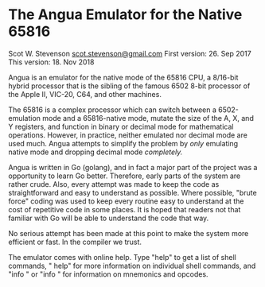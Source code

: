 # The Angua Emulator for the Native 65816 
Scot W. Stevenson <scot.stevenson@gmail.com>
First version: 26. Sep 2017
This version: 18. Nov 2018

Angua is an emulator for the native mode of the 65816 CPU, a 8/16-bit hybrid
processor that is the sibling of the famous 6502 8-bit processor of the Apple
II, VIC-20, C64, and other machines. 

The 65816 is a complex processor which can switch between a 6502-emulation mode
and a 65816-native mode, mutate the size of the A, X, and Y registers, and
function in binary or decimal mode for mathematical operations. However, in
practice, neither emulated nor decimal mode are used much. Angua attempts to
simplify the problem by _only_ emulating native mode and dropping decimal mode
_completely._

Angua is written in Go (golang), and in fact a major part of the project was a
opportunity to learn Go better. Therefore, early parts of the system are rather
crude. Also, every attempt was made to keep the code as straightforward and
easy to understand as possible. Where possible, "brute force" coding was used to
keep every routine easy to understand at the cost of repetitive code in some
places.  It is hoped that readers not that familiar with Go will be able to
understand the code that way. 

No serious attempt has been made at this point to make the system more efficient
or fast. In the compiler we trust. 

The emulator comes with online help. Type "help" to get a list of shell
commands, "<COMMAND> help" for more information on individual shell commands,
and "info <MNEMONIC>" or "info <OPCODE>" for information on mnemonics and
opcodes.

